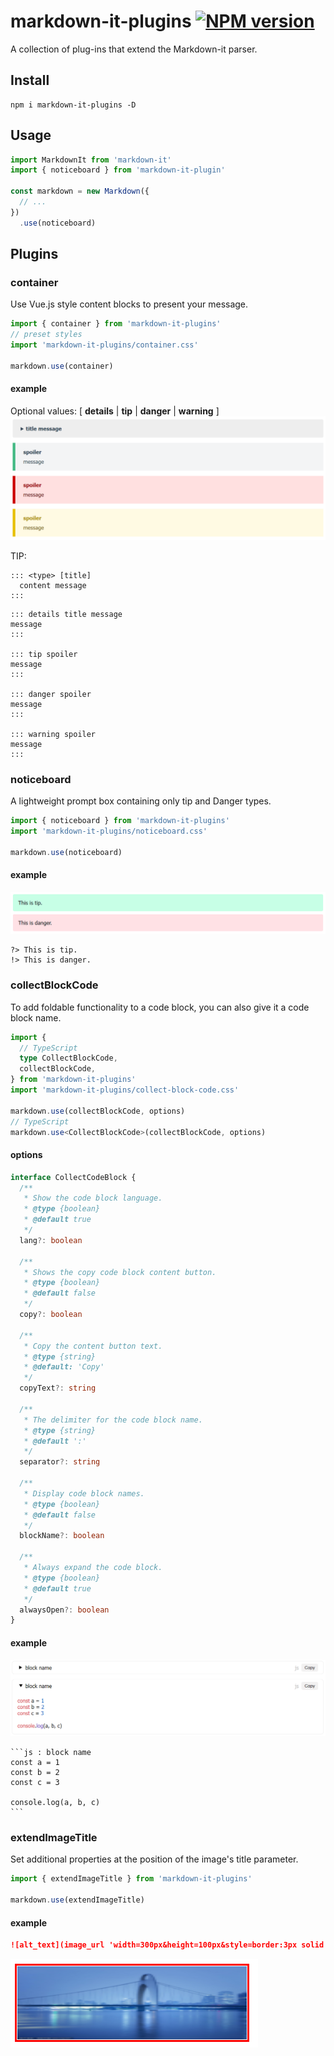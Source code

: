 # markdown-it-plugins [![NPM version](https://img.shields.io/npm/v/markdown-it-plugins?color=a1b858&label=)](https://www.npmjs.com/package/markdown-it-plugins)

A collection of plug-ins that extend the Markdown-it parser.

## Install

```shell
npm i markdown-it-plugins -D
```

## Usage
```js
import MarkdownIt from 'markdown-it'
import { noticeboard } from 'markdown-it-plugin'

const markdown = new Markdown({
  // ...
})
  .use(noticeboard)
```

## Plugins

### container
Use Vue.js style content blocks to present your message.

```js
import { container } from 'markdown-it-plugins'
// preset styles
import 'markdown-it-plugins/container.css'

markdown.use(container)
```

#### example
Optional values: [ **details** | **tip** | **danger** | **warning** ]
![container](snapshot/container.png)


TIP:
```
::: <type> [title]
  content message
:::
```

```
::: details title message
message
:::

::: tip spoiler
message
:::

::: danger spoiler
message
:::

::: warning spoiler
message
:::
```

### noticeboard
A lightweight prompt box containing only tip and Danger types.

```js
import { noticeboard } from 'markdown-it-plugins'
import 'markdown-it-plugins/noticeboard.css'

markdown.use(noticeboard)
```

#### example
![noticeboard](snapshot/noticeboard.png)

```
?> This is tip.
!> This is danger.
```


### collectBlockCode
To add foldable functionality to a code block, you can also give it a code block name.

```ts
import {
  // TypeScript
  type CollectBlockCode,
  collectBlockCode,
} from 'markdown-it-plugins'
import 'markdown-it-plugins/collect-block-code.css'

markdown.use(collectBlockCode, options)
// TypeScript
markdown.use<CollectBlockCode>(collectBlockCode, options)
```

#### options
```ts
interface CollectCodeBlock {
  /**
   * Show the code block language.
   * @type {boolean}
   * @default true
   */
  lang?: boolean

  /**
   * Shows the copy code block content button.
   * @type {boolean}
   * @default false
   */
  copy?: boolean

  /**
   * Copy the content button text.
   * @type {string}
   * @default: 'Copy'
   */
  copyText?: string

  /**
   * The delimiter for the code block name.
   * @type {string}
   * @default ':'
   */
  separator?: string

  /**
   * Display code block names.
   * @type {boolean}
   * @default false
   */
  blockName?: boolean

  /**
   * Always expand the code block.
   * @type {boolean}
   * @default true
   */
  alwaysOpen?: boolean
}
```

#### example
![collect-block-code](snapshot/collect-block-code.png)

````
```js : block name
const a = 1
const b = 2
const c = 3

console.log(a, b, c)
```
````

### extendImageTitle
Set additional properties at the position of the image's title parameter.

```js
import { extendImageTitle } from 'markdown-it-plugins'

markdown.use(extendImageTitle)
```

#### example

```md
![alt_text](image_url 'width=300px&height=100px&style=border:3px solid #f00;')
```

![extend-image-title](snapshot/extend-image-title.png)
